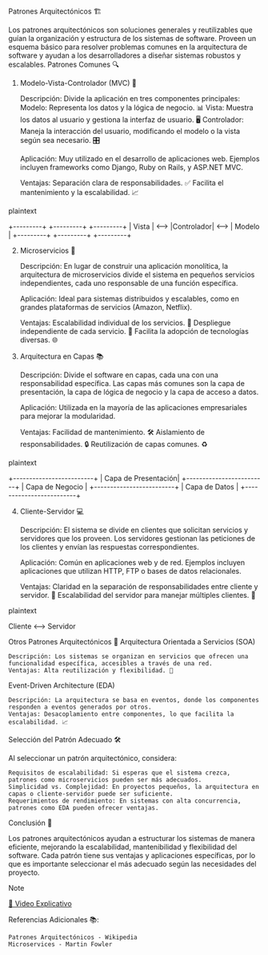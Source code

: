 Patrones Arquitectónicos 🏗️

Los patrones arquitectónicos son soluciones generales y reutilizables que guían la organización y estructura de los sistemas de software. Proveen un esquema básico para resolver problemas comunes en la arquitectura de software y ayudan a los desarrolladores a diseñar sistemas robustos y escalables.
Patrones Comunes 🔍
1. Modelo-Vista-Controlador (MVC) 🎨

    Descripción: Divide la aplicación en tres componentes principales:
        Modelo: Representa los datos y la lógica de negocio. 📊
        Vista: Muestra los datos al usuario y gestiona la interfaz de usuario. 🖥️
        Controlador: Maneja la interacción del usuario, modificando el modelo o la vista según sea necesario. 🎛️

    Aplicación: Muy utilizado en el desarrollo de aplicaciones web. Ejemplos incluyen frameworks como Django, Ruby on Rails, y ASP.NET MVC.

    Ventajas:
        Separación clara de responsabilidades. ✅
        Facilita el mantenimiento y la escalabilidad. 📈

plaintext

  +---------+      +---------+       +---------+
  |  Vista  | <--> |Controlador| <--> |  Modelo |
  +---------+      +---------+       +---------+

2. Microservicios 🧩

    Descripción: En lugar de construir una aplicación monolítica, la arquitectura de microservicios divide el sistema en pequeños servicios independientes, cada uno responsable de una función específica.

    Aplicación: Ideal para sistemas distribuidos y escalables, como en grandes plataformas de servicios (Amazon, Netflix).

    Ventajas:
        Escalabilidad individual de los servicios. 📏
        Despliegue independiente de cada servicio. 🚀
        Facilita la adopción de tecnologías diversas. 🌐

3. Arquitectura en Capas 📚

    Descripción: Divide el software en capas, cada una con una responsabilidad específica. Las capas más comunes son la capa de presentación, la capa de lógica de negocio y la capa de acceso a datos.

    Aplicación: Utilizada en la mayoría de las aplicaciones empresariales para mejorar la modularidad.

    Ventajas:
        Facilidad de mantenimiento. 🛠️
        Aislamiento de responsabilidades. 🔒
        Reutilización de capas comunes. ♻️

plaintext

+-------------------------+
|      Capa de Presentación|
+-------------------------+
|      Capa de Negocio     |
+-------------------------+
|     Capa de Datos        |
+-------------------------+

4. Cliente-Servidor 💻

    Descripción: El sistema se divide en clientes que solicitan servicios y servidores que los proveen. Los servidores gestionan las peticiones de los clientes y envían las respuestas correspondientes.

    Aplicación: Común en aplicaciones web y de red. Ejemplos incluyen aplicaciones que utilizan HTTP, FTP o bases de datos relacionales.

    Ventajas:
        Claridad en la separación de responsabilidades entre cliente y servidor. 🌟
        Escalabilidad del servidor para manejar múltiples clientes. 🔄

plaintext

Cliente <--> Servidor

Otros Patrones Arquitectónicos 🔄
Arquitectura Orientada a Servicios (SOA)

    Descripción: Los sistemas se organizan en servicios que ofrecen una funcionalidad específica, accesibles a través de una red.
    Ventajas: Alta reutilización y flexibilidad. 🔗

Event-Driven Architecture (EDA)

    Descripción: La arquitectura se basa en eventos, donde los componentes responden a eventos generados por otros.
    Ventajas: Desacoplamiento entre componentes, lo que facilita la escalabilidad. 📈

Selección del Patrón Adecuado 🛠️

Al seleccionar un patrón arquitectónico, considera:

    Requisitos de escalabilidad: Si esperas que el sistema crezca, patrones como microservicios pueden ser más adecuados.
    Simplicidad vs. Complejidad: En proyectos pequeños, la arquitectura en capas o cliente-servidor puede ser suficiente.
    Requerimientos de rendimiento: En sistemas con alta concurrencia, patrones como EDA pueden ofrecer ventajas.

Conclusión 📝

Los patrones arquitectónicos ayudan a estructurar los sistemas de manera eficiente, mejorando la escalabilidad, mantenibilidad y flexibilidad del software. Cada patrón tiene sus ventajas y aplicaciones específicas, por lo que es importante seleccionar el más adecuado según las necesidades del proyecto.

>[!NOTE]
[🎥 Video Explicativo](https://www.youtube.com/watch?v=87lBMvk75eM&list=PLFHx3afTdaY0KR3h_NVjoWajr2OLRiqPv)



Referencias Adicionales 📚:

    Patrones Arquitectónicos - Wikipedia
    Microservices - Martin Fowler

